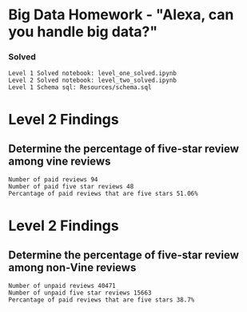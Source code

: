 # Big Data Homework - "Alexa, can you handle big data?"

### Solved

    Level 1 Solved notebook: level_one_solved.ipynb
    Level 2 Solved notebook: level_two_solved.ipynb
    Level 1 Schema sql: Resources/schema.sql

# Level 2 Findings

## Determine the percentage of five-star review among vine reviews

    Number of paid reviews 94
    Number of paid five star reviews 48
    Percantage of paid reviews that are five stars 51.06%

# Level 2 Findings

## Determine the percentage of five-star review among non-Vine reviews

    Number of unpaid reviews 40471
    Number of unpaid five star reviews 15663
    Percantage of paid reviews that are five stars 38.7%